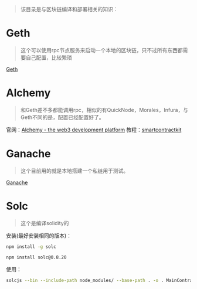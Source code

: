 
> 该目录是与区块链编译和部署相关的知识：


# Geth
> 这个可以使用rpc节点服务来启动一个本地的区块链，只不过所有东西都需要自己配置，比较繁琐

[Geth](./Geth/Geth.md)

# Alchemy
> 和Geth差不多都能调用rpc，相似的有QuickNode，Morales，Infura，与Geth不同的是，配置已经配置好了。

官网：[Alchemy - the web3 development platform](https://www.alchemy.com/)
教程：[smartcontractkit](https://github.com/smartcontractkit/full-blockchain-solidity-course-js)

# Ganache
> 这个目前用的就是本地搭建一个私链用于测试。

[Ganache](./Ganache/Ganache.md)


# Solc
> 这个是编译solidity的


安装(最好安装相同的版本)： 
```sh
npm install -g solc
```

```sh
npm install solc@0.8.20
```

使用：
```sh
solcjs --bin --include-path node_modules/ --base-path . -o . MainContract.sol
```




